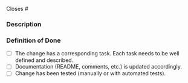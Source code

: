 Closes #

### Description

### Definition of Done
* [ ] The change has a corresponding task. Each task needs to be well defined and described.
* [ ] Documentation (README, comments, etc.) is updated accordingly.
* [ ] Change has been tested (manually or with automated tests).
